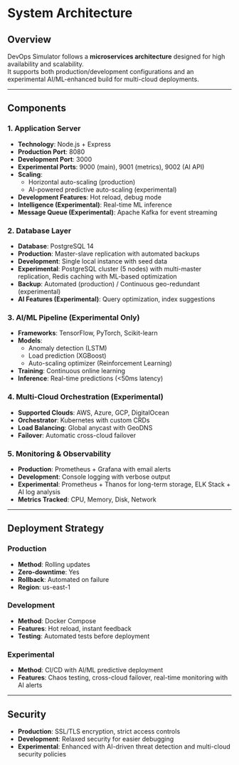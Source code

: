 # System Architecture

## Overview
DevOps Simulator follows a **microservices architecture** designed for high availability and scalability.  
It supports both production/development configurations and an experimental AI/ML-enhanced build for multi-cloud deployments.

---

## Components

### 1. Application Server
- **Technology**: Node.js + Express  
- **Production Port**: 8080  
- **Development Port**: 3000  
- **Experimental Ports**: 9000 (main), 9001 (metrics), 9002 (AI API)  
- **Scaling**: 
  - Horizontal auto-scaling (production)  
  - AI-powered predictive auto-scaling (experimental)  
- **Development Features**: Hot reload, debug mode  
- **Intelligence (Experimental)**: Real-time ML inference  
- **Message Queue (Experimental)**: Apache Kafka for event streaming  

### 2. Database Layer
- **Database**: PostgreSQL 14  
- **Production**: Master-slave replication with automated backups  
- **Development**: Single local instance with seed data  
- **Experimental**: PostgreSQL cluster (5 nodes) with multi-master replication, Redis caching with ML-based optimization  
- **Backup**: Automated (production) / Continuous geo-redundant (experimental)  
- **AI Features (Experimental)**: Query optimization, index suggestions  

### 3. AI/ML Pipeline (Experimental Only)
- **Frameworks**: TensorFlow, PyTorch, Scikit-learn  
- **Models**: 
  - Anomaly detection (LSTM)  
  - Load prediction (XGBoost)  
  - Auto-scaling optimizer (Reinforcement Learning)  
- **Training**: Continuous online learning  
- **Inference**: Real-time predictions (<50ms latency)  

### 4. Multi-Cloud Orchestration (Experimental)
- **Supported Clouds**: AWS, Azure, GCP, DigitalOcean  
- **Orchestrator**: Kubernetes with custom CRDs  
- **Load Balancing**: Global anycast with GeoDNS  
- **Failover**: Automatic cross-cloud failover  

### 5. Monitoring & Observability
- **Production**: Prometheus + Grafana with email alerts  
- **Development**: Console logging with verbose output  
- **Experimental**: Prometheus + Thanos for long-term storage, ELK Stack + AI log analysis  
- **Metrics Tracked**: CPU, Memory, Disk, Network  

---

## Deployment Strategy

### Production
- **Method**: Rolling updates  
- **Zero-downtime**: Yes  
- **Rollback**: Automated on failure  
- **Region**: us-east-1  

### Development
- **Method**: Docker Compose  
- **Features**: Hot reload, instant feedback  
- **Testing**: Automated tests before deployment  

### Experimental
- **Method**: CI/CD with AI/ML predictive deployment  
- **Features**: Chaos testing, cross-cloud failover, real-time monitoring with AI alerts  

---

## Security
- **Production**: SSL/TLS encryption, strict access controls  
- **Development**: Relaxed security for easier debugging  
- **Experimental**: Enhanced with AI-driven threat detection and multi-cloud security policies  
